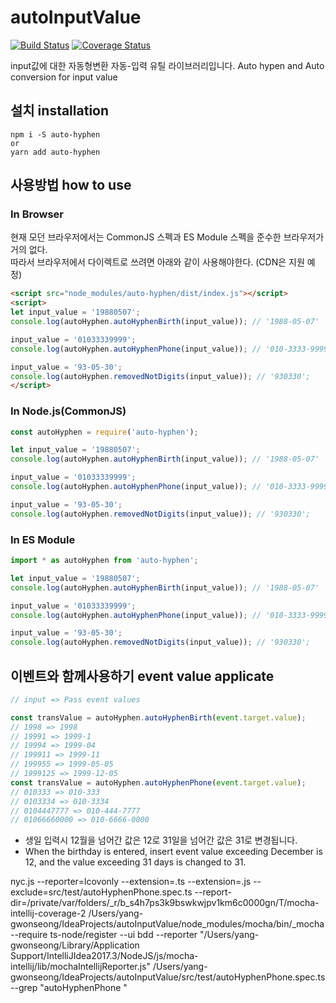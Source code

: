 # autoInputValue
[![Build Status](https://travis-ci.org/perfectacle/autoInputValue.svg?branch=ts-migration)](https://travis-ci.org/perfectacle/autoInputValue)
[![Coverage Status](https://coveralls.io/repos/github/perfectacle/autoInputValue/badge.svg?branch=ts-migration)](https://coveralls.io/github/perfectacle/autoInputValue?branch=ts-migration)

input값에 대한 자동형변환 자동-입력 유틸 라이브러리입니다.
Auto hypen and Auto conversion for input value


## 설치 installation
```
npm i -S auto-hyphen
or
yarn add auto-hyphen
```

## 사용방법 how to use

### In Browser
현재 모던 브라우저에서는 CommonJS 스펙과 ES Module 스펙을 준수한 브라우저가 거의 없다.  
따라서 브라우저에서 다이렉트로 쓰려면 아래와 같이 사용해야한다. (CDN은 지원 예정)

```html
<script src="node_modules/auto-hyphen/dist/index.js"></script>
<script>
let input_value = '19880507';
console.log(autoHyphen.autoHyphenBirth(input_value)); // '1988-05-07'

input_value = '01033339999';
console.log(autoHyphen.autoHyphenPhone(input_value)); // '010-3333-9999';

input_value = '93-05-30';
console.log(autoHyphen.removedNotDigits(input_value)); // '930330';
</script>
```

### In Node.js(CommonJS)
```js
const autoHyphen = require('auto-hyphen');

let input_value = '19880507';
console.log(autoHyphen.autoHyphenBirth(input_value)); // '1988-05-07'

input_value = '01033339999';
console.log(autoHyphen.autoHyphenPhone(input_value)); // '010-3333-9999';

input_value = '93-05-30';
console.log(autoHyphen.removedNotDigits(input_value)); // '930330';
```

### In ES Module
```js
import * as autoHyphen from 'auto-hyphen';

let input_value = '19880507';
console.log(autoHyphen.autoHyphenBirth(input_value)); // '1988-05-07'

input_value = '01033339999';
console.log(autoHyphen.autoHyphenPhone(input_value)); // '010-3333-9999';

input_value = '93-05-30';
console.log(autoHyphen.removedNotDigits(input_value)); // '930330';
```

## 이벤트와 함께사용하기 event value applicate
```js
// input => Pass event values

const transValue = autoHyphen.autoHyphenBirth(event.target.value);
// 1998 => 1998
// 19991 => 1999-1
// 19994 => 1999-04
// 199911 => 1999-11
// 199955 => 1999-05-05
// 1999125 => 1999-12-05
const transValue = autoHyphen.autoHyphenPhone(event.target.value);
// 010333 => 010-333
// 0103334 => 010-3334
// 0104447777 => 010-444-7777
// 01066660000 => 010-6666-0000
```

- 생일 입력시 12월을 넘어간 값은 12로 31일을 넘어간 값은 31로 변경됩니다.
- When the birthday is entered, insert event value exceeding December is 12, and the value exceeding 31 days is changed to 31.

nyc.js --reporter=lcovonly --extension=.ts --extension=.js --exclude=src/test/autoHyphenPhone.spec.ts --report-dir=/private/var/folders/_r/b_s4h7ps3k9bswkwjpv1km6c0000gn/T/mocha-intellij-coverage-2 /Users/yang-gwonseong/IdeaProjects/autoInputValue/node_modules/mocha/bin/_mocha --require ts-node/register --ui bdd --reporter "/Users/yang-gwonseong/Library/Application Support/IntelliJIdea2017.3/NodeJS/js/mocha-intellij/lib/mochaIntellijReporter.js" /Users/yang-gwonseong/IdeaProjects/autoInputValue/src/test/autoHyphenPhone.spec.ts --grep "autoHyphenPhone "
